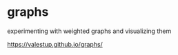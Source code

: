 # graphs
experimenting with weighted graphs and visualizing them

https://valestup.github.io/graphs/
